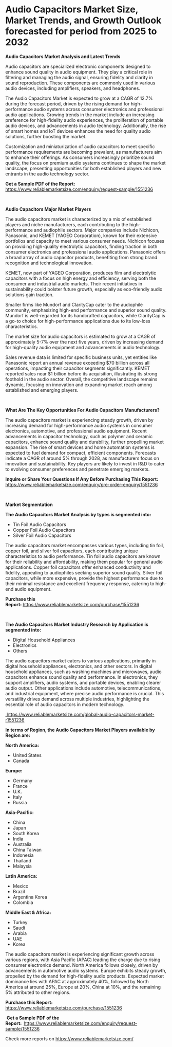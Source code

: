 <p><h1>Audio Capacitors Market Size, Market Trends, and Growth Outlook forecasted for period from 2025 to 2032</h1></p><p><strong>Audio Capacitors Market Analysis and Latest Trends</strong></p>
<p><p>Audio capacitors are specialized electronic components designed to enhance sound quality in audio equipment. They play a critical role in filtering and managing the audio signal, ensuring fidelity and clarity in sound reproduction. These components are commonly used in various audio devices, including amplifiers, speakers, and headphones. </p><p>The Audio Capacitors Market is expected to grow at a CAGR of 12.7% during the forecast period, driven by the rising demand for high-performance audio systems across consumer electronics and professional audio applications. Growing trends in the market include an increasing preference for high-fidelity audio experiences, the proliferation of portable audio devices, and advancements in audio technology. Additionally, the rise of smart homes and IoT devices enhances the need for quality audio solutions, further boosting the market. </p><p>Customization and miniaturization of audio capacitors to meet specific performance requirements are becoming prevalent, as manufacturers aim to enhance their offerings. As consumers increasingly prioritize sound quality, the focus on premium audio systems continues to shape the market landscape, presenting opportunities for both established players and new entrants in the audio technology sector.</p></p>
<p><strong>Get a Sample PDF of the Report:&nbsp;</strong> <a href="https://www.reliablemarketsize.com/enquiry/request-sample/1551236?utm_campaign=1991&utm_medium=2&utm_source=Github&utm_content=ia&utm_term=10022025&utm_id=audio-capacitors">https://www.reliablemarketsize.com/enquiry/request-sample/1551236</a></p>
<p>&nbsp;</p>
<p><strong>Audio Capacitors Major Market Players</strong></p>
<p><p>The audio capacitors market is characterized by a mix of established players and niche manufacturers, each contributing to the high-performance and audiophile sectors. Major companies include Nichicon, Panasonic, and KEMET (YAGEO Corporation), known for their extensive portfolios and capacity to meet various consumer needs. Nichicon focuses on providing high-quality electrolytic capacitors, finding traction in both consumer electronics and professional audio applications. Panasonic offers a broad array of audio capacitor products, benefiting from strong brand recognition and technological innovation.</p><p>KEMET, now part of YAGEO Corporation, produces film and electrolytic capacitors with a focus on high energy and efficiency, serving both the consumer and industrial audio markets. Their recent initiatives in sustainability could bolster future growth, especially as eco-friendly audio solutions gain traction.</p><p>Smaller firms like Mundorf and ClarityCap cater to the audiophile community, emphasizing high-end performance and superior sound quality. Mundorf is well-regarded for its handcrafted capacitors, while ClarityCap is a go-to choice for high-performance applications due to its low-loss characteristics.</p><p>The market size for audio capacitors is estimated to grow at a CAGR of approximately 5-7% over the next five years, driven by increasing demand for high-quality audio equipment and advancements in audio technology.</p><p>Sales revenue data is limited for specific business units, yet entities like Panasonic report an annual revenue exceeding $70 billion across all operations, impacting their capacitor segments significantly. KEMET reported sales near $1 billion before its acquisition, illustrating its strong foothold in the audio sector. Overall, the competitive landscape remains dynamic, focusing on innovation and expanding market reach among established and emerging players.</p></p>
<p>&nbsp;</p>
<p><strong>What Are The Key Opportunities For Audio Capacitors Manufacturers?</strong></p>
<p><p>The audio capacitors market is experiencing steady growth, driven by increasing demand for high-performance audio systems in consumer electronics, automotive, and professional audio equipment. Recent advancements in capacitor technology, such as polymer and ceramic capacitors, enhance sound quality and durability, further propelling market expansion. The rise of smart devices and home automation systems is expected to fuel demand for compact, efficient components. Forecasts indicate a CAGR of around 5% through 2028, as manufacturers focus on innovation and sustainability. Key players are likely to invest in R&D to cater to evolving consumer preferences and penetrate emerging markets.</p></p>
<p><strong>Inquire or Share Your Questions If Any Before Purchasing This Report:</strong> <a href="https://www.reliablemarketsize.com/enquiry/pre-order-enquiry/1551236?utm_campaign=1991&utm_medium=2&utm_source=Github&utm_content=ia&utm_term=10022025&utm_id=audio-capacitors">https://www.reliablemarketsize.com/enquiry/pre-order-enquiry/1551236</a></p>
<p>&nbsp;</p>
<p><strong>Market Segmentation</strong></p>
<p><strong>The Audio Capacitors Market Analysis by types is segmented into:</strong></p>
<p><ul><li>Tin Foil Audio Capacitors</li><li>Copper Foil Audio Capacitors</li><li>Silver Foil Audio Capacitors</li></ul></p>
<p><p>The audio capacitors market encompasses various types, including tin foil, copper foil, and silver foil capacitors, each contributing unique characteristics to audio performance. Tin foil audio capacitors are known for their reliability and affordability, making them popular for general audio applications. Copper foil capacitors offer enhanced conductivity and fidelity, appealing to audiophiles seeking superior sound quality. Silver foil capacitors, while more expensive, provide the highest performance due to their minimal resistance and excellent frequency response, catering to high-end audio equipment.</p></p>
<p><strong>Purchase this Report:&nbsp;</strong><a href="https://www.reliablemarketsize.com/purchase/1551236?utm_campaign=1991&utm_medium=2&utm_source=Github&utm_content=ia&utm_term=10022025&utm_id=audio-capacitors">https://www.reliablemarketsize.com/purchase/1551236</a></p>
<p>&nbsp;</p>
<p><strong>The Audio Capacitors Market Industry Research by Application is segmented into:</strong></p>
<p><ul><li>Digital Household Appliances</li><li>Electronics</li><li>Others</li></ul></p>
<p><p>The audio capacitors market caters to various applications, primarily in digital household appliances, electronics, and other sectors. In digital household appliances, such as washing machines and microwaves, audio capacitors enhance sound quality and performance. In electronics, they support amplifiers, audio systems, and portable devices, enabling clearer audio output. Other applications include automotive, telecommunications, and industrial equipment, where precise audio performance is crucial. This versatility drives demand across multiple industries, highlighting the essential role of audio capacitors in modern technology.</p></p>
<p><a href="https://www.reliablemarketsize.com/global-audio-capacitors-market-r1551236?utm_campaign=1991&utm_medium=2&utm_source=Github&utm_content=ia&utm_term=10022025&utm_id=audio-capacitors">&nbsp;https://www.reliablemarketsize.com/global-audio-capacitors-market-r1551236</a></p>
<p><strong>In terms of Region, the Audio Capacitors Market Players available by Region are:</strong></p>
<p>
    <p> <strong> North America: </strong>
        <ul>
            <li>United States</li>
            <li>Canada</li>
        </ul>
        </p> 
    <p> <strong> Europe: </strong>
        <ul>
            <li>Germany</li>
            <li>France</li>
            <li>U.K.</li>
            <li>Italy</li>
            <li>Russia</li>
        </ul>
        </p> 
    <p> <strong> Asia-Pacific: </strong>
        <ul>
            <li>China</li>
            <li>Japan</li>
            <li>South Korea</li>
            <li>India</li>
            <li>Australia</li>
            <li>China Taiwan</li>
            <li>Indonesia</li>
            <li>Thailand</li>
            <li>Malaysia</li>
        </ul>
        </p> 
    <p> <strong> Latin America: </strong>
        <ul>
            <li>Mexico</li>
            <li>Brazil</li>
            <li>Argentina Korea</li>
            <li>Colombia</li>
        </ul>
        </p> 
    <p> <strong> Middle East & Africa: </strong>
        <ul>
            <li>Turkey</li>
            <li>Saudi</li>
            <li>Arabia</li>
            <li>UAE</li>
            <li>Korea</li>
        </ul>
    </p>
    </p>
<p><p>The audio capacitors market is experiencing significant growth across various regions, with Asia Pacific (APAC) leading the charge due to rising consumer electronics demand. North America follows closely, driven by advancements in automotive audio systems. Europe exhibits steady growth, propelled by the demand for high-fidelity audio products. Expected market dominance lies with APAC at approximately 40%, followed by North America at around 25%, Europe at 20%, China at 10%, and the remaining 5% attributed to other regions.</p></p>
<p><strong>Purchase this Report: </strong><a href="https://www.reliablemarketsize.com/purchase/1551236?utm_campaign=1991&utm_medium=2&utm_source=Github&utm_content=ia&utm_term=10022025&utm_id=audio-capacitors">https://www.reliablemarketsize.com/purchase/1551236</a></p>
<p>&nbsp;<strong>Get a Sample PDF of the Report:&nbsp;&nbsp;</strong><a href="https://www.reliablemarketsize.com/enquiry/request-sample/1551236?utm_campaign=1991&utm_medium=2&utm_source=Github&utm_content=ia&utm_term=10022025&utm_id=audio-capacitors">https://www.reliablemarketsize.com/enquiry/request-sample/1551236</a></p>
<p><strong></strong></p>
<p>Check more reports on <a href="https://www.reliablemarketsize.com/?utm_campaign=1991&utm_medium=2&utm_source=Github&utm_content=ia&utm_term=10022025&utm_id=audio-capacitors">https://www.reliablemarketsize.com/</a></p>